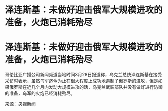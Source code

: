 # 泽连斯基：未做好迎击俄军大规模进攻的准备，火炮已消耗殆尽

# 泽连斯基：未做好迎击俄军大规模进攻的准备，火炮已消耗殆尽

哥伦比亚广播公司新闻频道当地时间3月28日报道称，乌克兰总统泽连斯基在接受采访时表示，虽然乌军迄今为止在很大程度上成功地遏制了俄罗斯的进攻，但是如果俄罗斯在近几个月内发动大规模进攻的话，乌克兰武装部队并没有做好进行防御的准备，乌军的火炮已经消耗殆尽。

来源：央视新闻

